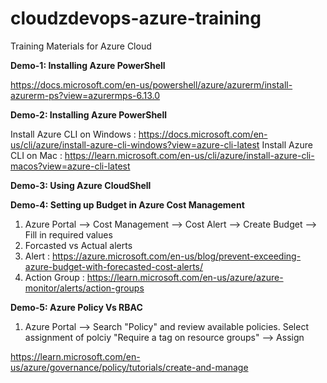 # cloudzdevops-azure-training
Training Materials for Azure Cloud

**Demo-1: Installing Azure PowerShell**

https://docs.microsoft.com/en-us/powershell/azure/azurerm/install-azurerm-ps?view=azurermps-6.13.0

**Demo-2: Installing Azure PowerShell**

Install Azure CLI on Windows : https://docs.microsoft.com/en-us/cli/azure/install-azure-cli-windows?view=azure-cli-latest
Install Azure CLI on Mac : https://learn.microsoft.com/en-us/cli/azure/install-azure-cli-macos?view=azure-cli-latest  

**Demo-3: Using Azure CloudShell**

**Demo-4: Setting up Budget in Azure Cost Management**

1) Azure Portal --> Cost Management --> Cost Alert --> Create Budget --> Fill in required values
2) Forcasted vs Actual alerts
3) Alert : https://azure.microsoft.com/en-us/blog/prevent-exceeding-azure-budget-with-forecasted-cost-alerts/
4) Action Group : https://learn.microsoft.com/en-us/azure/azure-monitor/alerts/action-groups

**Demo-5: Azure Policy Vs RBAC**

1) Azure Portal --> Search "Policy" and review available policies. Select assignment of polciy "Require a tag on resource groups" --> Assign

https://learn.microsoft.com/en-us/azure/governance/policy/tutorials/create-and-manage
